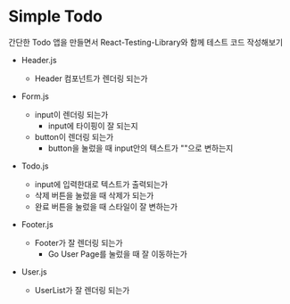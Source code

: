 # Simple Todo

간단한 Todo 앱을 만들면서 React-Testing-Library와 함께 테스트 코드 작성해보기

-   Header.js
    -   Header 컴포넌트가 렌더링 되는가
-   Form.js
    -   input이 렌더링 되는가
        -   input에 타이핑이 잘 되는지
    -   button이 렌더링 되는가
        -   button을 눌렀을 때 input안의 텍스트가 ""으로 변하는지
-   Todo.js
    -   input에 입력한대로 텍스트가 출력되는가
    -   삭제 버튼을 눌렀을 때 삭제가 되는가
    -   완료 버튼을 눌렀을 때 스타일이 잘 변하는가
-   Footer.js
    -   Footer가 잘 렌더링 되는가
        -   Go User Page를 눌렀을 때 잘 이동하는가

-   User.js
    -   UserList가 잘 렌더링 되는가
